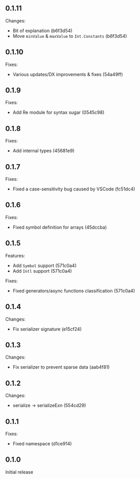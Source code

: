 ## 0.1.11

Changes:

- Bit of explanation (b6f3d54)
- Move `minValue` & `maxValue` to `Int.Constants` (b6f3d54)

## 0.1.10

Fixes:

- Various updates/DX improvements & fixes (54a49ff)

## 0.1.9

Fixes:

- Add Re module for syntax sugar (0545c98)

## 0.1.8

Fixes:

- Add internal types (45681e9)

## 0.1.7

Fixes:

- Fixed a case-sensitivity bug caused by VSCode (fc51dc4)

## 0.1.6

Fixes:

- Fixed symbol definition for arrays (45dccba)

## 0.1.5

Features:

- Add `Symbol` support (571c0a4)
- Add `Intl` support (571c0a4)

Fixes:

- Fixed generators/async functions classification (571c0a4)

## 0.1.4

Changes:

- Fix serializer signature (e15cf24)

## 0.1.3

Changes:

- Fix serializer to prevent sparse data (aab4f81)

## 0.1.2

Changes:

- serialize -> serializeExn (554cd29)

## 0.1.1

Fixes:

- Fixed namespace (d1ce914)

## 0.1.0

Initial release
